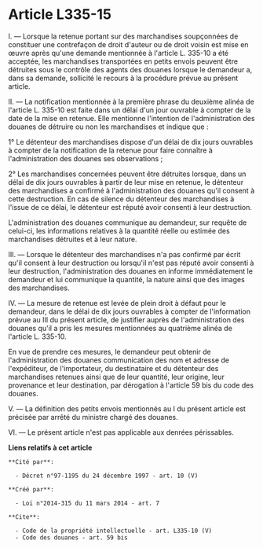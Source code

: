 # Article L335-15

I. ― Lorsque la retenue portant sur des marchandises soupçonnées de constituer une contrefaçon de droit d'auteur ou de droit
voisin est mise en œuvre après qu'une demande mentionnée à l'article L. 335-10 a été acceptée, les marchandises transportées
en petits envois peuvent être détruites sous le contrôle des agents des douanes lorsque le demandeur a, dans sa demande,
sollicité le recours à la procédure prévue au présent article. 

II. ― La notification mentionnée à la première phrase du deuxième alinéa de l'article L. 335-10 est faite dans un délai d'un
jour ouvrable à compter de la date de la mise en retenue. Elle mentionne l'intention de l'administration des douanes de
détruire ou non les marchandises et indique que : 

1° Le détenteur des marchandises dispose d'un délai de dix jours ouvrables à compter de la notification de la retenue pour
faire connaître à l'administration des douanes ses observations ; 

2° Les marchandises concernées peuvent être détruites lorsque, dans un délai de dix jours ouvrables à partir de leur mise en
retenue, le détenteur des marchandises a confirmé à l'administration des douanes qu'il consent à cette destruction. En cas de
silence du détenteur des marchandises à l'issue de ce délai, le détenteur est réputé avoir consenti à leur destruction. 

L'administration des douanes communique au demandeur, sur requête de celui-ci, les informations relatives à la quantité
réelle ou estimée des marchandises détruites et à leur nature. 

III. ― Lorsque le détenteur des marchandises n'a pas confirmé par écrit qu'il consent à leur destruction ou lorsqu'il n'est
pas réputé avoir consenti à leur destruction, l'administration des douanes en informe immédiatement le demandeur et lui
communique la quantité, la nature ainsi que des images des marchandises. 

IV. ― La mesure de retenue est levée de plein droit à défaut pour le demandeur, dans le délai de dix jours ouvrables à
compter de l'information prévue au III du présent article, de justifier auprès de l'administration des douanes qu'il a pris
les mesures mentionnées au quatrième alinéa de l'article L. 335-10. 

En vue de prendre ces mesures, le demandeur peut obtenir de l'administration des douanes communication des nom et adresse de
l'expéditeur, de l'importateur, du destinataire et du détenteur des marchandises retenues ainsi que de leur quantité, leur
origine, leur provenance et leur destination, par dérogation à l'article 59 bis du code des douanes. 

V. ― La définition des petits envois mentionnés au I du présent article est précisée par arrêté du ministre chargé des
douanes. 

VI. ― Le présent article n'est pas applicable aux denrées périssables.

**Liens relatifs à cet article**

	**Cité par**:

	  - Décret n°97-1195 du 24 décembre 1997 - art. 10 (V)

	**Créé par**:

	  - Loi n°2014-315 du 11 mars 2014 - art. 7

	**Cite**:

	  - Code de la propriété intellectuelle - art. L335-10 (V)
	  - Code des douanes - art. 59 bis
